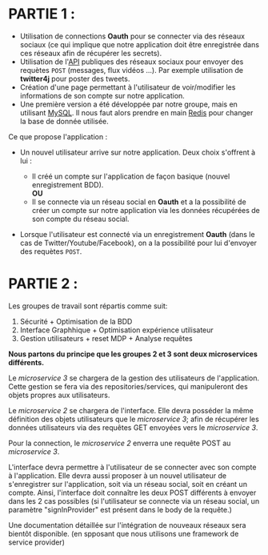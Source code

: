 # PARTIE 1 :

- Utilisation de connections **Oauth** pour se connecter via des réseaux sociaux (ce qui implique que notre application doit être enregistrée dans ces réseaux afin de récupérer les secrets).
- Utilisation de l'[API](https://fr.wikipedia.org/wiki/Interface_de_programmation) publiques des réseaux sociaux pour envoyer des  requètes `POST` (messages, flux vidéos ...). Par exemple utilisation de **twitter4j** pour poster des tweets.
- Création d'une page permettant à l'utilisateur de voir/modifier les informations de son compte sur notre application.
- Une première version a été développée par notre groupe, mais en utilisant [MySQL](https://www.mysql.com/). Il nous faut alors prendre en main [Redis](https://redis.io/) pour changer la base de donnée utilisée.

Ce que propose l'application : 

- Un nouvel utilisateur arrive sur notre application. Deux choix s'offrent à lui :

    + Il créé un compte sur l'application de façon basique (nouvel enregistrement BDD).  
    **OU**  
    + Il se connecte via un réseau social en **Oauth** et a la possibilité de créer un compte sur notre application via les données récupérées de son compte du réseau social.  


- Lorsque l'utilisateur est connecté via un enregistrement **Oauth** (dans le cas de Twitter/Youtube/Facebook), on a la possibilité pour lui d'envoyer des requètes `POST`.



# PARTIE 2 :
Les groupes de travail sont répartis comme suit:

1. Sécurité + Optimisation de la BDD
2. Interface Graphhique + Optimisation expérience utilisateur
3. Gestion utilisateurs + reset MDP + Analyse requêtes
</a>

**Nous partons du principe que les groupes 2 et 3 sont deux microservices différents.**

Le *microservice 3* se chargera de la gestion des utilisateurs de l'application. Cette gestion se fera via des repositories/services, qui manipuleront des objets propres aux utilisateurs.

Le *microservice 2* se chargera de l'interface. Elle devra posséder la même définition des objets utilisateurs que le *microservice 3*; afin de récupérer les données utilisateurs via des requêtes GET envoyées vers le *microservice 3*.

Pour la connection, le *microservice 2* enverra une requête POST au *microservice 3*.

L'interface devra permettre à l'utilisateur de se connecter avec son compte à l'application.
Elle devra aussi proposer à un nouvel utilisateur de s'enregistrer sur l'application, soit via un réseau social, soit en créant un compte. Ainsi, l'interface doit connaître les deux POST différents à envoyer dans les 2 cas possibles (si l'utilisateur se connecte via un réseau social, un paramètre "signInProvider" est présent dans le body de la requête.)

Une documentation détaillée sur l'intégration de nouveaux réseaux sera bientôt disponible. (en spposant que nous utilisons une framework de service provider)
